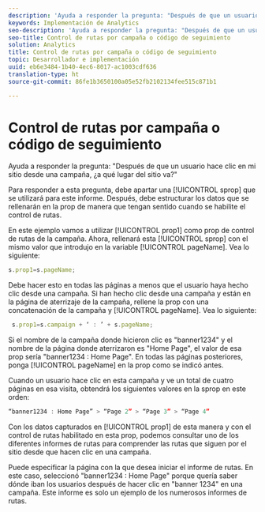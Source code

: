```yaml
---
description: 'Ayuda a responder la pregunta: "Después de que un usuario hace clic en mi sitio desde una campaña, ¿a qué lugar del sitio va?"'
keywords: Implementación de Analytics
seo-description: 'Ayuda a responder la pregunta: "Después de que un usuario hace clic en mi sitio desde una campaña, ¿a qué lugar del sitio va?"'
seo-title: Control de rutas por campaña o código de seguimiento
solution: Analytics
title: Control de rutas por campaña o código de seguimiento
topic: Desarrollador e implementación
uuid: eb6e3484-1b40-4ec6-8017-ac1003cdf636
translation-type: ht
source-git-commit: 86fe1b3650100a05e52fb2102134fee515c871b1

---
```



# Control de rutas por campaña o código de seguimiento

Ayuda a responder la pregunta: "Después de que un usuario hace clic en mi sitio desde una campaña, ¿a qué lugar del sitio va?"

Para responder a esta pregunta, debe apartar una [!UICONTROL sprop] que se utilizará para este informe. Después, debe estructurar los datos que se rellenarán en la prop de manera que tengan sentido cuando se habilite el control de rutas.

En este ejemplo vamos a utilizar [!UICONTROL prop1] como prop de control de rutas de la campaña. Ahora, rellenará esta [!UICONTROL sprop] con el mismo valor que introdujo en la variable [!UICONTROL pageName]. Vea lo siguiente:

```js
s.prop1=s.pageName;
```

Debe hacer esto en todas las páginas a menos que el usuario haya hecho clic desde una campaña. Si han hecho clic desde una campaña y están en la página de aterrizaje de la campaña, rellene la prop con una concatenación de la campaña y [!UICONTROL pageName]. Vea lo siguiente:

```js
 s.prop1=s.campaign + ‘ : ’ + s.pageName;
```

Si el nombre de la campaña donde hicieron clic es "banner1234" y el nombre de la página donde aterrizaron es "Home Page", el valor de esa prop sería "banner1234 : Home Page". En todas las páginas posteriores, ponga [!UICONTROL pageName] en la prop como se indicó antes.

Cuando un usuario hace clic en esta campaña y ve un total de cuatro páginas en esa visita, obtendrá los siguientes valores en la sprop en este orden:

```js
“banner1234 : Home Page” > “Page 2” > “Page 3” > “Page 4”
```

Con los datos capturados en [!UICONTROL prop1] de esta manera y con el control de rutas habilitado en esta prop, podemos consultar uno de los diferentes informes de rutas para comprender las rutas que siguen por el sitio desde que hacen clic en una campaña.

Puede especificar la página con la que desea iniciar el informe de rutas. En este caso, seleccionó "banner1234 : Home Page" porque quería saber dónde iban los usuarios después de hacer clic en "banner 1234" en una campaña. Este informe es solo un ejemplo de los numerosos informes de rutas.
